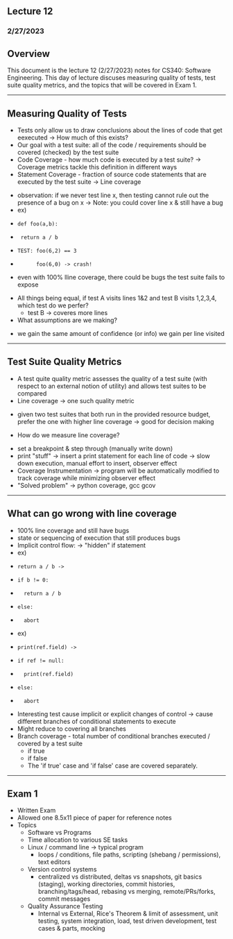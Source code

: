 ## Lecture 12
### 2/27/2023

## Overview
This document is the lecture 12 (2/27/2023) notes for CS340: Software Engineering. This day of lecture discuses measuring quality of tests, test suite quality metrics, and the topics that will be covered in Exam 1. 
___

## Measuring Quality of Tests
* Tests only allow us to draw conclusions about the lines of code that get eexecuted
  -> How much of this exists?
* Our goal with a test suite: all of the code / requirements should be covered (checked) by the test suite
* Code Coverage - how much code is executed by a test suite?
  -> Coverage metrics tackle this definition in different ways
* Statement Coverage - fraction of source code statements that are executed by the test suite
  -> Line coverage
 - observation: if we never test line x, then testing cannot rule out the presence of a bug on x
  -> Note: you could cover line x & still have a bug
 - ex) 
 -     def foo(a,b):
 -      return a / b
 -     TEST: foo(6,2) == 3
 -           foo(6,0) -> crash!
 - even with 100% lline coverage, there could be bugs the test suite fails to expose
* All things being equal, if test A visits lines 1&2 and test B visits 1,2,3,4,
  which test do we perfer?
    - test B -> coveres more lines
* What assumptions are we making?
 - we gain the same amount of confidence (or info) we gain per line visited
___

## Test Suite Quality Metrics
* A test quite quality metric assesses the quality of a test suite (with respect to an external notion of utility) and allows test suites to be compared
* Line coverage -> one such quality metric
 - given two test suites that both run in the provided resource budget, prefer the one with higher line coverage
  -> good for decision making
* How do we measure line coverage?
 - set a breakpoint & step through (manually write down)
 - print "stuff" -> insert a print statement for each line of code
  -> slow down execution, manual effort to insert, observer effect
 - Coverage Instrumentation -> program will be automatically modified to track coverage while minimizing observer effect
 - "Solved problem" -> python coverage, gcc gcov
___

## What can go wrong with line coverage
 - 100% line coverage and still have bugs
 - state or sequencing of execution that still produces bugs
 - Implicit control flow: -> "hidden" if statement
  - ex)
  -     return a / b -> 
  -     if b != 0:
  -       return a / b
  -     else:
  -       abort
  - ex)
  -     print(ref.field) -> 
  -     if ref != null:
  -       print(ref.field)
  -     else:
  -       abort
* Interesting test cause implicit or explicit changes of control
  -> cause different branches of conditional statements to execute
* Might reduce to covering all branches
* Branch coverage - total number of conditional branches executed / covered by a test suite
  - if true   
  - if false 
  - The 'if true' case and 'if false' case are covered separately.
___

## Exam 1
* Written Exam
* Allowed one 8.5x11 piece of paper for reference notes
* Topics
  - Software vs Programs
  - Time allocation to various SE tasks
  - Linux / command line -> typical program
    - loops / conditions, file paths, scripting (shebang / permissions), text editors
  - Version control systems
    - centralized vs distributed, deltas vs snapshots, git basics (staging), working directories, 
    commit histories, branching/tags/head, rebasing vs merging, remote/PRs/forks, commit messages
  - Quality Assurance Testing
    - Internal vs External, Rice's Theorem & limit of assessment, unit testing, system integration, 
    load, test driven development, test cases & parts, mocking
